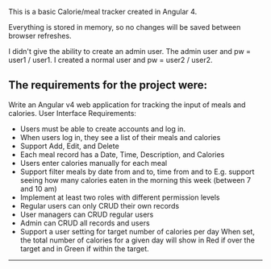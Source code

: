This is a basic Calorie/meal tracker created in Angular 4.

Everything is stored in memory, so no changes will be saved between browser refreshes.

I didn't give the ability to create an admin user.  The admin user and pw = user1 / user1.
I created a normal user and pw = user2 / user2.

 The requirements for the project were:
-------------------------------------------------------------------------------------
Write an Angular v4 web application for tracking the input of meals and calories.
User Interface Requirements:
- Users must be able to create accounts and log in.
- When users log in, they see a list of their meals and calories
- Support Add, Edit, and Delete
- Each meal record has a Date, Time, Description, and Calories
- Users enter calories manually for each meal
- Support filter meals by date from and to, time from and to
E.g. support seeing how many calories eaten in the morning this week (between 7 and 10 am)
- Implement at least two roles with different permission levels
- Regular users can only CRUD their own records
- User managers can CRUD regular users
- Admin can CRUD all records and users
- Support a user setting for target number of calories per day
When set, the total number of calories for a given day will show in Red if over the target and in Green if within the target.
-----------------------------------------------------------------------------------------
